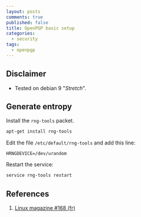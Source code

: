 ```yaml
---
layout: posts
comments: true
published: false
title: OpenPGP basic setup
categories:
  - security
tags:
  - openpgp
---
```


## Disclaimer

 * Tested on debian 9 "_Stretch_".

## Generate entropy

Install the `rng-tools` packet.

```sh
apt-get install rng-tools
```

Edit the file `/etc/default/rng-tools` and add this line:

```
HRNGDEVICE=/dev/urandom
```

Restart the service:

```sh
service rng-tools restart
```

## References

1. [Linux magazine #168 (fr)][1]

[1]: http://connect.ed-diamond.com/GNU-Linux-Magazine/GLMF-168